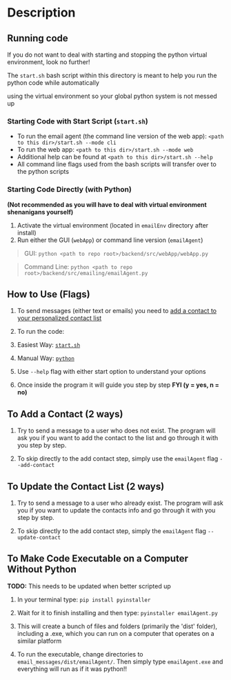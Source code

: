 # Description

## Running code

If you do not want to deal with starting and stopping the python virtual environment, look no further!

The `start.sh` bash script within this directory is meant to help you run the python code while automatically

using the virtual environment so your global python system is not messed up

### Starting Code with Start Script (`start.sh`)

* To run the email agent (the command line version of the web app): `<path to this dir>/start.sh --mode cli`
* To run the web app: `<path to this dir>/start.sh --mode web`
* Additional help can be found at `<path to this dir>/start.sh --help`
* All command line flags used from the bash scripts will transfer over to the python scripts

### Starting Code Directly (with Python)

**(Not recommended as you will have to deal with virtual environment shenanigans yourself)**

1. Activate the virtual environment (located in `emailEnv` directory after install)
2. Run either the GUI (`webApp`) or command line version (`emailAgent`)

  > GUI: `python <path to repo root>/backend/src/webApp/webApp.py`

  > Command Line: `python <path to repo root>/backend/src/emailing/emailAgent.py`

## How to Use (Flags)

1. To send messages (either text or emails) you need to [add a contact to your personalized contact list](#To-Add-a-Contact-(2-ways):)

2. To run the code:
  1. Easiest Way: [`start.sh`](#Starting-Code-with-Start-Script-(`start.sh`))
  2. Manual Way: [`python`](#Starting-Code-Directly-(with-Python))

3. Use `--help` flag with either start option to understand your options

4. Once inside the program it will guide you step by step **FYI (y = yes, n = no)**

## To Add a Contact (2 ways)

1. Try to send a message to a user who does not exist. The program will ask you if you want to add the contact to the list and go through it with you step by step.

2. To skip directly to the add contact step, simply use the `emailAgent` flag `--add-contact`

## To Update the Contact List (2 ways)

1. Try to send a message to a user who already exist. The program will ask you if you want to update the contacts info and go through it with you step by step.

2. To skip directly to the add contact step, simply the `emailAgent` flag `--update-contact`

## To Make Code Executable on a Computer Without Python

**TODO:** This needs to be updated when better scripted up

1. In your terminal type: `pip install pyinstaller`

2. Wait for it to finish installing and then type: `pyinstaller emailAgent.py`

3. This will create a bunch of files and folders (primarily the 'dist' folder), including a .exe, which you can run on a computer that operates on a similar platform

4. To run the executable, change directories to `email_messages/dist/emailAgent/`. Then simply type `emailAgent.exe` and everything will run as if it was python!!
